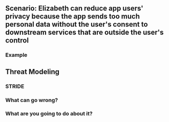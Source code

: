 ## Scenario: Elizabeth can reduce app users' privacy because the app sends too much personal data without the user's consent to downstream services that are outside the user's control

### Example

## Threat Modeling

### STRIDE

### What can go wrong?

### What are you going to do about it?